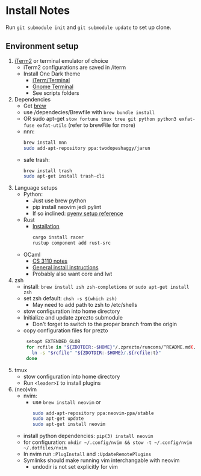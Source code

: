 # Install Notes
Run `git submodule init` and `git submodule update` to set up clone.

## Environment setup
1. [iTerm2](https://www.iterm2.com/) or terminal emulator of choice
    - iTerm2 configurations are saved in /iterm
	- Install One Dark theme
	 	* [iTerm/Terminal](https://github.com/nathanbuchar/atom-one-dark-terminal)
		* [Gnome Terminal](https://github.com/denysdovhan/one-gnome-terminal)
		* See scripts folders
2. Dependencies
    - Get [brew](https://brew.sh/)
    - use /dependecies/Brewfile with `brew bundle install`
	- OR sudo apt-get `stow fortune tmux tree git python python3 exfat-fuse exfat-utils` (refer to brewFile for more)
	- nnn:
		```sh
		brew install nnn
		sudo add-apt-repository ppa:twodopeshaggy/jarun
		```
	- safe trash:
		```sh
		brew install trash
		sudo apt-get install trash-cli
		```
3. Language setups
	- Python:
	    * Just use brew python
	    * pip install neovim jedi pylint
		* If so inclined: [pyenv setup reference](https://medium.com/@henriquebastos/the-definitive-guide-to-setup-my-python-workspace-628d68552e14)
	- Rust
		* [Installation](https://www.rust-lang.org/en-US/install.html)
			```sh
			cargo install racer
			rustup component add rust-src
			```
	- OCaml
		* [CS 3110 notes](http://www.cs.cornell.edu/courses/cs3110/2017fa/install.html)
		* [General install instructions](https://ocaml.org/docs/install.html)
		* Probably also want core and lwt
4. zsh
	- install: `brew install zsh zsh-completions` or `sudo apt-get install zsh`
	- set zsh default: `chsh -s $(which zsh)`
	    * May need to add path to zsh to /etc/shells
	- stow configuration into home directory
	- Initialize and update zprezto submodule
	    * Don't forget to switch to the proper branch from the origin
	- copy configuration files for prezto
		```sh
		 setopt EXTENDED_GLOB
		 for rcfile in "${ZDOTDIR:-$HOME}"/.zprezto/runcoms/^README.md(.N); do
		   ln -s "$rcfile" "${ZDOTDIR:-$HOME}/.${rcfile:t}"
		 done
		 ```
5. tmux
    - stow configuration into home directory
	- Run `<leader>I` to install plugins
6. (neo)vim
	- nvim:
		- use `brew install neovim` or
			```sh
			sudo add-apt-repository ppa:neovim-ppa/stable
			sudo apt-get update
			sudo apt-get install neovim
			```
	- install python dependencies: `pip(3) install neovim`
	- for configuration: `mkdir ~/.config/nvim && stow -t ~/.config/nvim ~/.dotfiles/nvim`
	- In nvim run `:PlugInstall` and `:UpdateRemotePlugins`
	- Symlinks should make running vim interchangable with neovim
	    * undodir is not set explicitly for vim
